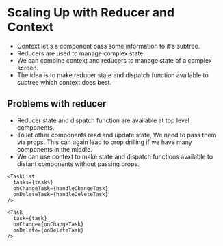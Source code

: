 # Scaling Up with Reducer and Context

- Context let's a component pass some information to it's subtree.
- Reducers are used to manage complex state.
- We can combine context and reducers to manage state of a complex screen.
- The idea is to make reducer state and dispatch function available to subtree which context does best.


## Problems with reducer

- Reducer state and dispatch function are available at top level components.
- To let other components read and update state, We need to pass them via props. This can again lead to prop drilling if we have many components in the middle.
- We can use context to make state and dispatch functions available to distant components without passing props.

```tsx
<TaskList
  tasks={tasks}
  onChangeTask={handleChangeTask}
  onDeleteTask={handleDeleteTask}
/>
```

```tsx
<Task
  task={task}
  onChange={onChangeTask}
  onDelete={onDeleteTask}
/>
```
